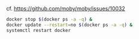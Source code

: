cf. https://github.com/moby/moby/issues/10032

```sh
docker stop $(docker ps -a -q) &
docker update --restart=no $(docker ps -a -q) &
systemctl restart docker
```
